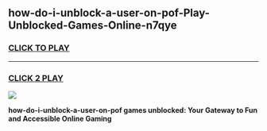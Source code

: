 
## how-do-i-unblock-a-user-on-pof-Play-Unblocked-Games-Online-n7qye
<h3>
<a href="https://premium76.site?title=how-do-i-unblock-a-user-on-pof&ref=25A">CLICK TO PLAY</a></h3>
<hr>

<h3>
<a href="https://premium76.site?title=how-do-i-unblock-a-user-on-pof&ref=25A">CLICK 2 PLAY</a>
  
</h3>

<a href="https://premium76.site?title=how-do-i-unblock-a-user-on-pof&ref=25A"><img src="https://clearcache.store/games.png"></a>


**how-do-i-unblock-a-user-on-pof games unblocked: Your Gateway to Fun and Accessible Online Gaming**
